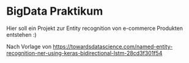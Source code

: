 # BigData Praktikum

Hier soll ein Projekt zur Entity recognition von e-commerce Produkten entstehen :)

Nach Vorlage von https://towardsdatascience.com/named-entity-recognition-ner-using-keras-bidirectional-lstm-28cd3f301f54